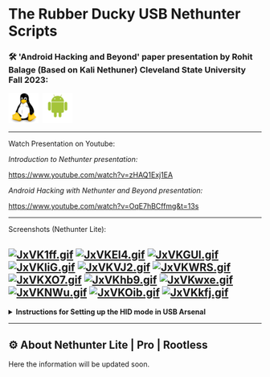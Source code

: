 # The Rubber Ducky USB Nethunter Scripts

### :hammer_and_wrench: 'Android Hacking and Beyond' paper presentation by Rohit Balage (Based on Kali Nethuner) Cleveland State University Fall 2023:

<div>
 <img src="https://github.com/devicons/devicon/blob/master/icons/linux/linux-original.svg" title="Spring" alt="Spring" width="60" height="60"/>&nbsp;
  <img src="https://github.com/devicons/devicon/blob/master/icons/android/android-original-wordmark.svg" title="Firebase" alt="Firebase" width="60" height="60"/>&nbsp;
</div>


 ---

 Watch Presentation on Youtube:

 *Introduction to Nethunter presentation:*

  https://www.youtube.com/watch?v=zHAQ1Exj1EA


  *Android Hacking with Nethunter and Beyond presentation:*
  
  https://www.youtube.com/watch?v=OqE7hBCffmg&t=13s
   
 ---
Screenshots (Nethunter Lite):

<a href="https://freeimage.host/"><img src="https://iili.io/JxVK1ff.gif" alt="JxVK1ff.gif" border="0"></a>
<a href="https://freeimage.host/"><img src="https://iili.io/JxVKEl4.gif" alt="JxVKEl4.gif" border="0"></a>
<a href="https://freeimage.host/"><img src="https://iili.io/JxVKGUl.gif" alt="JxVKGUl.gif" border="0"></a>
<a href="https://freeimage.host/"><img src="https://iili.io/JxVKliG.gif" alt="JxVKliG.gif" border="0"></a>
<a href="https://freeimage.host/"><img src="https://iili.io/JxVKVJ2.gif" alt="JxVKVJ2.gif" border="0"></a>
<a href="https://freeimage.host/"><img src="https://iili.io/JxVKWRS.gif" alt="JxVKWRS.gif" border="0"></a>
<a href="https://freeimage.host/"><img src="https://iili.io/JxVKXO7.gif" alt="JxVKXO7.gif" border="0"></a>
<a href="https://freeimage.host/"><img src="https://iili.io/JxVKhb9.gif" alt="JxVKhb9.gif" border="0"></a>
<a href="https://freeimage.host/"><img src="https://iili.io/JxVKwxe.gif" alt="JxVKwxe.gif" border="0"></a>
<a href="https://freeimage.host/"><img src="https://iili.io/JxVKNWu.gif" alt="JxVKNWu.gif" border="0"></a>
<a href="https://freeimage.host/"><img src="https://iili.io/JxVKOib.gif" alt="JxVKOib.gif" border="0"></a>
<a href="https://freeimage.host/"><img src="https://iili.io/JxVKkfj.gif" alt="JxVKkfj.gif" border="0"></a>
---

<details>
  <summary><b>Instructions for Setting up the HID mode in USB Arsenal</b></summary>
  
  ### Step-by-step instructions for deploying to Heroku
  
  1. Firstly download Kali app store official app  from [link](https://store.nethunter.com/en/)
  2. Now after you download the app download The official Nethunter app on your Mobile
  3. Once you download the app, on the right hand side navigation bar there will be an option of "USB Arsenal"
  4. Once you click on it, the tab will show you the screen with Target Machine  For windows set:  Target machine: Windows; USB function: HID; ADB: disable.  click below "Set USB function and then "Save to Database"  
  5. You can confirm it from Home screen where you will see HID Status.  /dev/hidg0  /n  /dev/hidg1 

</details>


---




## ⚙ About Nethunter Lite | Pro | Rootless 

Here the information will be updated soon.
